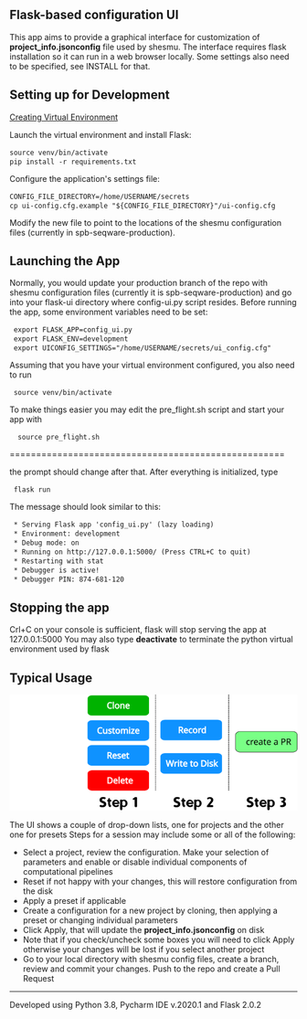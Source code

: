 ﻿## Flask-based configuration UI

This app aims to provide a graphical interface for customization of **project_info.jsonconfig** file used by shesmu.
The interface requires flask installation so it can run in a web browser locally. Some settings also
need to be specified, see INSTALL for that. 

## Setting up for Development 
 
[Creating Virtual Environment](https://packaging.python.org/en/latest/tutorials/installing-packages/#creating-and-using-virtual-environments)

Launch the virtual environment and install Flask:

```
source venv/bin/activate
pip install -r requirements.txt
```

Configure the application's settings file:

```
CONFIG_FILE_DIRECTORY=/home/USERNAME/secrets
cp ui-config.cfg.example "${CONFIG_FILE_DIRECTORY}"/ui-config.cfg
```

Modify the new file to point to the locations of the shesmu configuration files (currently in
spb-seqware-production).

## Launching the App

Normally, you would update your production branch of the repo with shesmu configuration files 
(currently it is spb-seqware-production) and go into your flask-ui directory where
config-ui.py script resides. Before running the app, some environment variables need to be set:

```
 export FLASK_APP=config_ui.py
 export FLASK_ENV=development
 export UICONFIG_SETTINGS="/home/USERNAME/secrets/ui_config.cfg"
```

Assuming that you have your virtual environment configured, you also need to run

```
 source venv/bin/activate
```

To make things easier you may edit the pre_flight.sh
script and start your app with

```
  source pre_flight.sh
```

====================================================

the prompt should change after that. After everything is initialized, type

```
 flask run
```

The message should look similar to this:

```
 * Serving Flask app 'config_ui.py' (lazy loading)
 * Environment: development
 * Debug mode: on
 * Running on http://127.0.0.1:5000/ (Press CTRL+C to quit)
 * Restarting with stat
 * Debugger is active!
 * Debugger PIN: 874-681-120
```

## Stopping the app

Crl+C on your console is sufficient, flask will stop serving the app at 127.0.0.1:5000
You may also type **deactivate** to terminate the python virtual environment used by flask

## Typical Usage

![usage_flowchart](images/ui_flowchart.png)

The UI shows a couple of drop-down lists, one for projects and the other one for presets
Steps for a session may include some or all of the following:

* Select a project, review the configuration. Make your selection of parameters and enable
  or disable individual components of computational pipelines
* Reset if not happy with your changes, this will restore configuration from the disk
* Apply a preset if applicable
* Create a configuration for a new project by cloning, then applying a preset
  or changing individual parameters
* Click Apply, that will update the **project_info.jsonconfig** on disk
* Note that if you check/uncheck some boxes you will need to click Apply
  otherwise your changes will be lost if you select another project
* Go to your local directory with shesmu config files, create a branch, review 
  and commit your changes. Push to the repo and create a Pull Request

------------------------------------------------------------------------------

Developed using Python 3.8, Pycharm IDE v.2020.1 and Flask 2.0.2 
